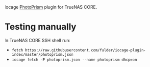 Iocage [PhotoPrism](https://github.com/photoprism/photoprism/) plugin for TrueNAS CORE. 


# Testing manually

In TrueNAS CORE SSH shell run:

* `fetch https://raw.githubusercontent.com/fulder/iocage-plugin-index/master/photoprism.json`
* `iocage fetch -P photoprism.json --name photoprism dhcp=on`
 